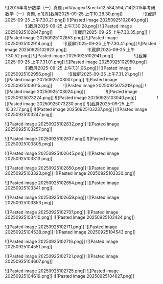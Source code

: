 ![[2015年考研数学（一）真题.pdf#page=1&rect=12,584,594,714|2015年考研数学（一）真题, p.1]]![[截屏2025-09-25 上午10.28.30.png]]
　　
　　
![[截屏2025-09-25 上午7.30.21.png]]
![[Pasted image 20250925102840.png]]
　　
　　
![[截屏2025-09-25 上午7.30.28.png]]
![[Pasted image 20250925102847.png]]
　　
　　
![[截屏2025-09-25 上午7.30.35.png]]
![[Pasted image 20250925102853.png]]
![[Pasted image 20250925102914.png]]
　　
![[截屏2025-09-25 上午7.30.41.png]]
![[Pasted image 20250925102923.png]]
　　
　　
![[截屏2025-09-25 上午7.30.52.png]]
![[Pasted image 20250925102941.png]]
　　
　　
![[截屏2025-09-25 上午7.31.01.png]]
![[Pasted image 20250925102950.png]]
　　
　　
![[截屏2025-09-25 上午7.31.06.png]]
![[Pasted image 20250925102956.png]]
　　　
![[截屏2025-09-25 上午7.31.21.png]]
![[Pasted image 20250925103007.png]]
![[Pasted image 20250925103015.png]]
　　
![[Pasted image 20250925073219.png]]
![[Pasted image 20250925103024.png]]
　　
　　
![[Pasted image 20250925073224.png]]
![[Pasted image 20250925103040.png]]
　　
　　
![[Pasted image 20250925073230.png]]
![[截屏2025-09-25 上午10.32.17.png]]
![[Pasted image 20250925103237.png]]
![[Pasted image 20250925103247.png]]



![[Pasted image 20250925102632.png]]
![[Pasted image 20250925103257.png]]

![[Pasted image 20250925102637.png]]
![[Pasted image 20250925103305.png]]

![[Pasted image 20250925102645.png]]
![[Pasted image 20250925103313.png]]



![[Pasted image 20250925102650.png]]
![[Pasted image 20250925103323.png]]
![[Pasted image 20250925103330.png]]

![[Pasted image 20250925102654.png]]
![[Pasted image 20250925103341.png]]


![[Pasted image 20250925102659.png]]
![[Pasted image 20250925103353.png]]


![[Pasted image 20250925102707.png]]
![[Pasted image 20250925103410.png]]
![[Pasted image 20250925103424.png]]

![[Pasted image 20250925102711.png]]
![[Pasted image 20250925104538.png]]
![[Pasted image 20250925104543.png]]

![[Pasted image 20250925102716.png]]
![[Pasted image 20250925104551.png]]


![[Pasted image 20250925102721.png]]
![[Pasted image 20250925104607.png]]


![[Pasted image 20250925102725.png]]
![[Pasted image 20250925104619.png]]
![[Pasted image 20250925104627.png]]





